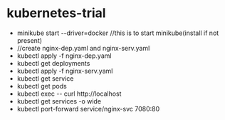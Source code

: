 # kubernetes-trial
- minikube start --driver=docker    //this is to start minikube(install if not present)
- //create nginx-dep.yaml and nginx-serv.yaml
- kubectl apply -f nginx-dep.yaml
- kubectl get deployments
- kubectl apply -f nginx-serv.yaml
- kubectl get service
- kubectl get pods
- kubectl exec <nginxdeploymentpodname> -- curl http://localhost
- kubectl get services -o wide
- kubectl port-forward service/nginx-svc 7080:80
